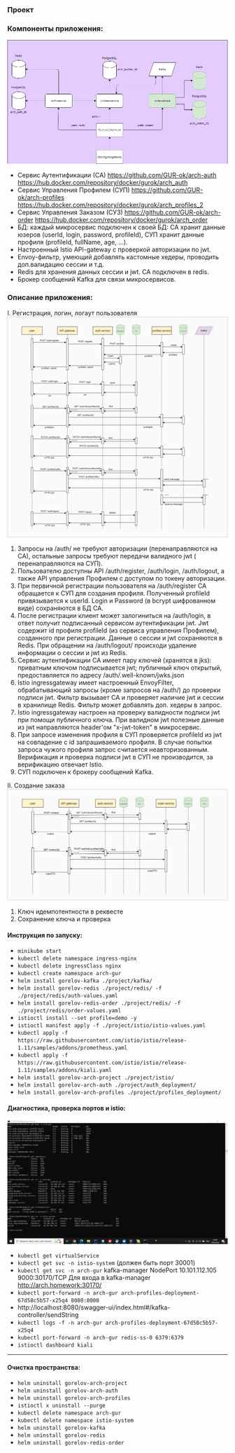 ### Проект

### **Компоненты приложения:**
![diag.png](diag.png)

- Сервис Аутентификации (СА) https://github.com/GUR-ok/arch-auth https://hub.docker.com/repository/docker/gurok/arch_auth 
- Сервис Управления Профилем (СУП) https://github.com/GUR-ok/arch-profiles https://hub.docker.com/repository/docker/gurok/arch_profiles_2
- Сервис Управления Заказом (СУЗ) https://github.com/GUR-ok/arch-order https://hub.docker.com/repository/docker/gurok/arch_order
- БД: каждый микросервис подключен к своей БД:
  СА хранит данные юзеров (userId, login, password, profileId), СУП хранит данные профиля (profileId, fullName, age,
  ...).
- Настроенный Istio API-gateway с проверкой авторизации по jwt.
- Envoy-фильтр, умеющий добавлять кастомные хедеры, проводить доп.валидацию сессии и т.д. 
- Redis для хранения данных сессии и jwt. СА подключен в redis.
- Брокер сообщений Kafka для связи микросервисов.


### **Описание приложения:**
I. Регистрация, логин, логаут пользователя
![sequence.png](sequence.png)
1) Запросы на /auth/ не требуют авторизации (перенаправляются на СА), остальные запросы требуют передачи валидного jwt (
   перенаправляются на СУП).
2) Пользователю доступны API /auth/register, /auth/login, /auth/logout, а также API управления Профилем с доступом по токену
   авторизации.
3) При первичной регистрации пользователя на /auth/register СА обращается к СУП для создания профиля. Полученный
   profileId привязывается к userId. Login и Password (в bcrypt шифрованном виде) сохраняются в БД СА.
4) После регистрации клиент может залогиниться на /auth/login, в ответ получит подписанный сервисом аутентификации jwt.
   Jwt содержит id профиля profileId (из сервиса управления Профилем), созданного при регистрации.
   Данные о сессии и jwt сохраняются в Redis. При обращении на /auth/logout/ происходи удаление информации о сессии и jwt из Redis.
5) Сервис аутентификации СА имеет пару ключей (хранятся в jks): приватным ключом подписывается jwt; публичный ключ
   открытый, предоставляется по адресу /auth/.well-known/jwks.json
6) Istio ingressgateway имеет настроенный EnvoyFilter, обрабатывающий запросы (кроме запросов на /auth/) до проверки подписи jwt.
   Фильтр вызывает СА и проверяет наличие jwt и сессии в хранилище Redis. Фильтр может добавлять доп. хедеры в запрос.
7) Istio ingressgateway настроен на проверку валидности подписи jwt при помощи публичного ключа.
   При валидном jwt полезные данные из jwt направляются header'ом "x-jwt-token" в микросервис.
8) При запросе изменения профиля в СУП проверяется profileId из jwt на совпадение с id 
   запрашиваемого профиля. В случае попытки запроса чужого профиля запрос считается 
   неавторизованным. Верификация и проверка подписи jwt в СУП не производится, 
   за верификацию отвечает Istio.
9) СУП подключен к брокеру сообщений Kafka.  
   
II. Создание заказа
![sequence2.png](sequence2.png)
1) Ключ идемпотентности в реквесте
2) Сохранение ключа и проверка

#### Инструкция по запуску:

- `minikube start`
- `kubectl delete namespace ingress-nginx`
- `kubectl delete ingressClass nginx`
- `kubectl create namespace arch-gur`
- `helm install gorelov-kafka ./project/kafka/`
- `helm install gorelov-redis ./project/redis/ -f ./project/redis/auth-values.yaml`
- `helm install gorelov-redis-order ./project/redis/ -f ./project/redis/order-values.yaml`
- `istioctl install --set profile=demo -y`
- `istioctl manifest apply -f ./project/istio/istio-values.yaml`
- `kubectl apply -f https://raw.githubusercontent.com/istio/istio/release-1.11/samples/addons/prometheus.yaml`
- `kubectl apply -f https://raw.githubusercontent.com/istio/istio/release-1.11/samples/addons/kiali.yaml`
- `helm install gorelov-arch-project ./project/istio/`
- `helm install gorelov-arch-auth ./project/auth_deployment/`
- `helm install gorelov-arch-profiles ./project/profiles_deployment/`

#### Диагностика, проверка портов и istio:
![cluster.png](cluster.png)

- `kubectl get virtualService`
- `kubectl get svc -n istio-system`
  (должен быть порт 30001)
- `kubectl get svc -n arch-gur`
  kafka-manager                 NodePort    10.101.112.105   <none>        9000:30170/TCP
  Для входа в kafka-manager http://arch.homework:30170/
- `kubectl port-forward -n arch-gur arch-profiles-deployment-67d58c5b57-x25q4 8080:8000`
- http://localhost:8080/swagger-ui/index.html#/kafka-controller/sendString
- `kubectl logs -f -n arch-gur arch-profiles-deployment-67d58c5b57-x25q4`  
- `kubectl port-forward -n arch-gur redis-ss-0 6379:6379`
- `istioctl dashboard kiali`

---
#### Очистка пространства:

- `helm uninstall gorelov-arch-project`
- `helm uninstall gorelov-arch-auth`
- `helm uninstall gorelov-arch-profiles`
- `istioctl x uninstall --purge`
- `kubectl delete namespace arch-gur`
- `kubectl delete namespace istio-system`  
- `helm uninstall gorelov-kafka`
- `helm uninstall gorelov-redis`
- `helm uninstall gorelov-redis-order`

